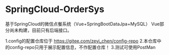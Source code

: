 # SpringCloud-OrderSys
  基于SpringCloud的微信点餐系统（Vue+SpringBootDataJpa+MySQL）
  Vue部分尚未构建，目前只有后端接口。

  1.config的配置仓库位于 https://gitee.com/zeyi_chen/config-repo
  2.本仓库中的config-repo只用于展示配置信息，不作配置仓库！
  3.测试可使用PostMan

